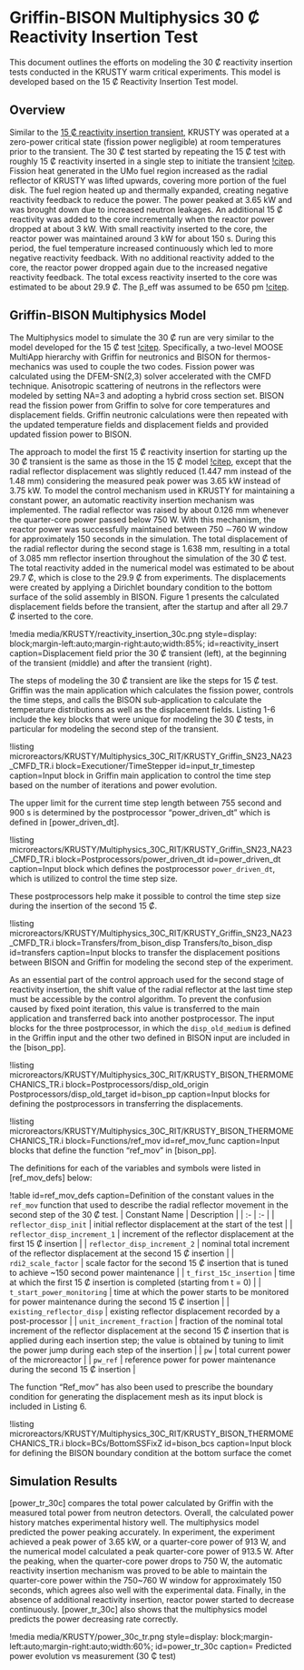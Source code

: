 # Griffin-BISON Multiphysics 30 Ȼ Reactivity Insertion Test

This document outlines the efforts on modeling the 30 Ȼ reactivity insertion tests conducted in the KRUSTY warm critical experiments. This model is developed based on the 15 Ȼ Reactivity Insertion Test model. 

## Overview

Similar to the [15 Ȼ reactivity insertion transient](Griffin-BISON_Multiphysics_15C_Reactivity_Insertion_Test.md), KRUSTY was operated at a zero-power critical state (fission power negligible) at room temperatures prior to the transient. The 30 Ȼ test started by repeating the 15 Ȼ test with roughly 15 Ȼ reactivity inserted in a single step to initiate the transient [!citep](Poston2020_1). Fission heat generated in the UMo fuel region increased as the radial reflector of KRUSTY was lifted upwards, covering more portion of the fuel disk. The fuel region heated up and thermally expanded, creating negative reactivity feedback to reduce the power. The power peaked at 3.65 kW and was brought down due to increased neutron leakages. An additional 15 Ȼ reactivity was added to the core incrementally when the reactor power dropped at about 3 kW. With small reactivity inserted to the core, the reactor power was maintained around 3 kW for about 150 s. During this period, the fuel temperature increased continuously which led to more negative reactivity feedback. With no additional reactivity added to the core, the reactor power dropped again due to the increased negative reactivity feedback. The total excess reactivity inserted to the core was estimated to be about 29.9 Ȼ. The β_eff was assumed to be 650 pm [!citep](Poston2020_1).

## Griffin-BISON Multiphysics Model

The Multiphysics model to simulate the 30 Ȼ run are very similar to the model developed for the 15 Ȼ test [!citep](Poston2020_1). Specifically, a two-level MOOSE MultiApp hierarchy with Griffin for neutronics and BISON for thermos-mechanics was used to couple the two codes. Fission power was calculated using the DFEM-SN(2,3) solver accelerated with the CMFD technique. Anisotropic scattering of neutrons in the reflectors were modeled by setting NA=3 and adopting a hybrid cross section set. BISON read the fission power from Griffin to solve for core temperatures and displacement fields. Griffin neutronic calculations were then repeated with the updated temperature fields and displacement fields and provided updated fission power to BISON. 

The approach to model the first 15 Ȼ reactivity insertion for starting up the 30 Ȼ transient is the same as those in the 15 Ȼ model [!citep](Poston2020_1), except that the radial reflector displacement was slightly reduced (1.447 mm instead of the 1.48 mm) considering the measured peak power was 3.65 kW instead of 3.75 kW. To model the control mechanism used in KRUSTY for maintaining a constant power, an automatic reactivity insertion mechanism was implemented. The radial reflector was raised by about 0.126 mm whenever the quarter-core power passed below 750 W. With this mechanism, the reactor power was successfully maintained between 750 ∼760 W window for approximately 150 seconds in the simulation. The total displacement of the radial reflector during the second stage is 1.638 mm, resulting in a total of 3.085 mm reflector insertion throughout the simulation of the 30 Ȼ test. The total reactivity added in the numerical model was estimated to be about 29.7 Ȼ, which is close to the 29.9 Ȼ from experiments. 
The displacements were created by applying a Dirichlet boundary condition to the bottom surface of the solid assembly in BISON. Figure 1 presents the calculated displacement fields before the transient, after the startup and after all 29.7 Ȼ inserted to the core. 

!media media/KRUSTY/reactivity_insertion_30c.png
      style=display: block;margin-left:auto;margin-right:auto;width:85%;
      id=reactivity_insert
      caption=Displacement field prior the 30 Ȼ transient (left), at the beginning of the transient (middle) and after the transient (right).

The steps of modeling the 30 Ȼ transient are like the steps for 15 Ȼ test. Griffin was the main application which calculates the fission power, controls the time steps, and calls the BISON sub-application to calculate the temperature distributions as well as the displacement fields. Listing 1-6 include the key blocks that were unique for modeling the 30 Ȼ tests, in particular for modeling the second step of the transient. 

!listing microreactors/KRUSTY/Multiphysics_30C_RIT/KRUSTY_Griffin_SN23_NA23_CMFD_TR.i
         block=Executioner/TimeStepper
         id=input_tr_timestep
         caption=Input block in Griffin main application to control the time step based on the number of iterations and power evolution.

The upper limit for the current time step length between 755 second and 900 s is determined by the postprocessor “power_driven_dt” which is defined in [power_driven_dt].

!listing microreactors/KRUSTY/Multiphysics_30C_RIT/KRUSTY_Griffin_SN23_NA23_CMFD_TR.i
         block=Postprocessors/power_driven_dt
         id=power_driven_dt
         caption=Input block which defines the postprocessor `power_driven_dt`, which is utilized to control the time step size.

These postprocessors help make it possible to control the time step size during the insertion of the second 15 Ȼ.

!listing microreactors/KRUSTY/Multiphysics_30C_RIT/KRUSTY_Griffin_SN23_NA23_CMFD_TR.i
         block=Transfers/from_bison_disp Transfers/to_bison_disp
         id=transfers
         caption=Input blocks to transfer the displacement positions between BISON and Griffin for modeling the second step of the experiment.

As an essential part of the control approach used for the second stage of reactivity insertion, the shift value of the radial reflector at the last time step must be accessible by the control algorithm. To prevent the confusion caused by fixed point iteration, this value is transferred to the main application and transferred back into another postprocessor.
The input blocks for the three postprocessor, in which the `disp_old_medium` is defined in the Griffin input and the other two defined in BISON input are included in the [bison_pp].

!listing microreactors/KRUSTY/Multiphysics_30C_RIT/KRUSTY_BISON_THERMOMECHANICS_TR.i
         block=Postprocessors/disp_old_origin Postprocessors/disp_old_target
         id=bison_pp
         caption=Input blocks for defining the postprocessors in transferring the displacements.

!listing microreactors/KRUSTY/Multiphysics_30C_RIT/KRUSTY_BISON_THERMOMECHANICS_TR.i
         block=Functions/ref_mov
         id=ref_mov_func
         caption=Input blocks that define the function “ref_mov” in [bison_pp].

The definitions for each of the variables and symbols were listed in [ref_mov_defs] below:

!table id=ref_mov_defs caption=Definition of the constant values in the `ref_mov` function that used to describe the radial reflector movement in the second step of the 30 Ȼ test.
| Constant Name | Description |
| :- | :- |
| `reflector_disp_init` | initial reflector displacement at the start of the test |
| `reflector_disp_increment_1` | increment of the reflector displacement at the first 15 Ȼ insertion |
| `reflector_disp_increment_2` | nominal total increment of the reflector displacement at the second 15 Ȼ insertion |
| `rdi2_scale_factor` | scale factor for the second 15 Ȼ insertion that is tuned to achieve ~150 second power maintenance |
| `t_first_15c_insertion` | time at which the first 15 Ȼ insertion is completed (starting from t = 0) |
| `t_start_power_monitoring` | time at which the power starts to be monitored for power maintenance during the second 15 Ȼ insertion |
| `existing_reflector_disp` | existing reflector displacement recorded by a post-processor |
| `unit_increment_fraction` | fraction of the nominal total increment of the reflector displacement at the second 15 Ȼ insertion that is applied during each insertion step; the value is obtained by tuning to limit the power jump during each step of the insertion |
| `pw` | total current power of the microreactor |
| `pw_ref` | reference power for power maintenance during the second 15 Ȼ insertion |


The  function “Ref_mov” has also been used to prescribe the boundary condition for generating the displacement mesh as its input block is included in Listing 6. 

!listing microreactors/KRUSTY/Multiphysics_30C_RIT/KRUSTY_BISON_THERMOMECHANICS_TR.i
         block=BCs/BottomSSFixZ
         id=bison_bcs
         caption=Input block for defining the BISON boundary condition at the bottom surface the comet

## Simulation Results

[power_tr_30c] compares the total power calculated by Griffin with the measured total power from neutron detectors. Overall, the calculated power history matches experimental history well. The multiphysics model predicted the power peaking accurately. In experiment, the experiment achieved a peak power of 3.65 kW, or a quarter-core power of 913 W, and the numerical model calculated a peak quarter-core power of 913.5 W. After the peaking, when the quarter-core power drops to 750 W, the automatic reactivity insertion mechanism was proved to be able to maintain the quarter-core power within the 750~760 W window for approximately 150 seconds, which agrees also well with the experimental data. Finally, in the absence of additional reactivity insertion, reactor power started to decrease continuously. [power_tr_30c] also shows that the multiphysics model predicts the power decreasing rate correctly. 

!media media/KRUSTY/power_30c_tr.png
      style=display: block;margin-left:auto;margin-right:auto;width:60%;
      id=power_tr_30c
      caption= Predicted power evolution vs measurement (30 ₵ test)